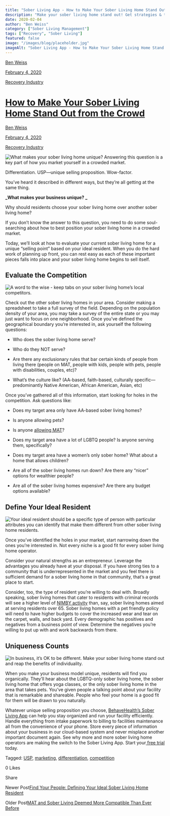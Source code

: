 ```yaml
---
title: "Sober Living App - How to Make Your Sober Living Home Stand Out from the Crowd&lt;br/&gt;"
description: "Make your sober living home stand out! Get strategies & tips to differentiate from the competition & attract residents."
date: 2020-02-04
author: "Ben Weiss"
category: ["Sober Living Management"]
tags: ["Recovery", "Sober Living"]
featured: false
image: "/images/blog/placeholder.jpg"
imageAlt: "Sober Living App - How to Make Your Sober Living Home Stand Out from the Crowd&lt;br/&gt;"
---
```


[Ben Weiss](../../../../sober-living-app-blog%EF%B9%96author=5a811b27db7926c296af1851.html)

[February 4, 2020](how-to-make-your-sober-living-home-stand-out-from-the-crowd.html)

[Recovery Industry](../../../category/Recovery+Industry.html)

#  [How to Make Your Sober Living Home Stand Out from the Crowd](how-to-make-your-sober-living-home-stand-out-from-the-crowd.html)

[Ben Weiss](../../../../sober-living-app-blog%EF%B9%96author=5a811b27db7926c296af1851.html)

[February 4, 2020](how-to-make-your-sober-living-home-stand-out-from-the-crowd.html)

[Recovery Industry](../../../category/Recovery+Industry.html)

![What makes your sober living home unique? Answering this question is a key part of how you market yourself in a crowded market.](/images/blog/how-to-make-your-sober-living-home-stand-out-from-the-crowd/glass_house.png)

Differentiation. USP—unique selling proposition. Wow-factor. 

You’ve heard it described in different ways, but they’re all getting at the same thing. 

**_What makes your business unique?  _**

Why should residents choose your sober living home over another sober living home? 

If you don’t know the answer to this question, you need to do some soul-searching about how to best position your sober living home in a crowded market. 

Today, we’ll look at how to evaluate your current sober living home for a unique “selling point” based on your ideal resident. When you do the hard work of planning up front, you can rest easy as each of these important pieces falls into place and your sober living home begins to sell itself.   

## Evaluate the Competition 

![A word to the wise - keep tabs on your sober living home’s local competitors.](/images/blog/how-to-make-your-sober-living-home-stand-out-from-the-crowd/runners_in_a_race.png)

Check out the other sober living homes in your area. Consider making a spreadsheet to take a full survey of the field. Depending on the population density of your area, you may take a survey of the entire state or you may just want to focus on one neighborhood. Once you’ve defined the geographical boundary you’re interested in, ask yourself the following questions: 

  * Who does the sober living home serve? 

  * Who do they NOT serve? 

  * Are there any exclusionary rules that bar certain kinds of people from living there (people on MAT, people with kids, people with pets, people with disabilities, couples, etc)?

  * What’s the culture like? (AA-based, faith-based, culturally specific—predominantly Native American, African American, Asian, etc)

Once you’ve gathered all of this information, start looking for holes in the competition. Ask questions like:

  * Does my target area only have AA-based sober living homes? 

  * Is anyone allowing pets? 

  * Is anyone [allowing MAT](../../1/21/mat-and-sober-living-deemed-more-compatible-than-ever-before.html)?

  * Does my target area have a lot of LGBTQ people? Is anyone serving them, specifically? 

  * Does my target area have a women’s only sober home? What about a home that allows children? 

  * Are all of the sober living homes run down? Are there any “nicer” options for wealthier people? 

  * Are all of the sober living homes expensive? Are there any budget options available? 

## Define Your Ideal Resident

![Your ideal resident should be a specific type of person with particular attributes you can identify that make them different from other sober living home residents.](/images/blog/how-to-make-your-sober-living-home-stand-out-from-the-crowd/yellow_umbrella_person.png)

Once you’ve identified the holes in your market, start narrowing down the ones you’re interested in. Not every niche is a good fit for every sober living home operator. 

Consider your natural strengths as an entrepreneur. Leverage the advantages you already have at your disposal. If you have strong ties to a community that is underrepresented in the market and you feel there is sufficient demand for a sober living home in that community, that’s a great place to start. 

Consider, too, the type of resident you’re willing to deal with. Broadly speaking, sober living homes that cater to residents with criminal records will see a higher level of [NIMBY activity](../../../2019/11/19/dealing-with-nimbys-at-your-sober-living-housenbsp.html) than, say, sober living homes aimed at serving residents over 65. Sober living homes with a pet friendly policy will need to have higher budgets to cover the increased wear and tear on the carpet, walls, and back yard. Every demographic has positives and negatives from a business point of view. Determine the negatives you’re willing to put up with and work backwards from there. 

## Uniqueness Counts 

![In business, it’s OK to be different. Make your sober living home stand out and reap the benefits of individuality.](/images/blog/how-to-make-your-sober-living-home-stand-out-from-the-crowd/special_girl.png)

When you make your business model unique, residents will find you organically. They’ll hear about the LGBTQ-only sober living home, the sober living home that offers yoga classes, or the only sober living home in the area that takes pets. You’ve given people a talking point about your facility that is remarkable and shareable. People who feel your home is a good fit for them will be drawn to you naturally.

Whatever unique selling proposition you choose, [BehaveHealth’s Sober Living App](../../../../index.html) can help you stay organized and run your facility efficiently. Handle everything from intake paperwork to billing to facilities maintenance all from the convenience of your phone. Store every piece of information about your business in our cloud-based system and never misplace another important document again. See why more and more sober living home operators are making the switch to the Sober Living App. Start your[ free trial ](https://behavehealth.com/get-started)today. 

Tagged: [USP](../../../tag/USP.html), [marketing](../../../tag/marketing.html), [differentiation](https://soberlivingapp.com/sober-living-app-blog/tag/differentiation), [competition](https://soberlivingapp.com/sober-living-app-blog/tag/competition)

0 Likes

Share

Newer Post[Find Your People: Defining Your Ideal Sober Living Home Resident](../18/find-your-people-defining-your-ideal-sober-living-home-resident.html)

Older Post[MAT and Sober Living Deemed More Compatible Than Ever Before](../../1/21/mat-and-sober-living-deemed-more-compatible-than-ever-before.html)
